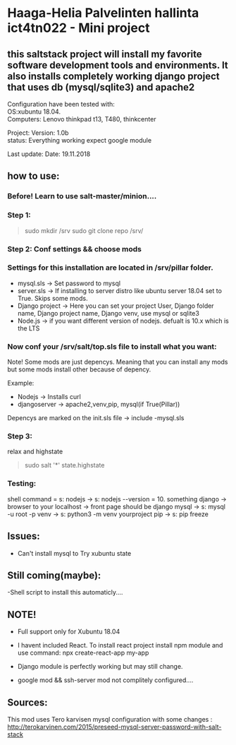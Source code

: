 # Haaga-Helia Palvelinten hallinta ict4tn022 - Mini project

## this saltstack project will install my favorite software development tools and environments. It also installs completely working django project that uses db (mysql/sqlite3) and apache2

Configuration have been tested with:<br>
OS:xubuntu 18.04. <br>
Computers: Lenovo thinkpad t13, T480, thinkcenter <br>

Project:
Version: 1.0b <br>
status: Everything working expect google module <br>

Last update:
Date: 19.11.2018 <br>

## how to use:

### Before! Learn to use salt-master/minion....

### Step 1:

>sudo mkdir /srv
>sudo git clone repo /srv/ 

### Step 2: Conf settings && choose mods

### Settings for this installation are located in /srv/pillar folder.
- mysql.sls -> Set password to mysql
- server.sls -> If installing to server distro like ubuntu server 18.04 set to True. Skips some mods.
- Django project -> Here you can set your project User, Django folder name, Django project name, Django venv, use mysql or sqlite3
- Node.js -> if you want different version of nodejs. defualt is 10.x which is the LTS

### Now conf your /srv/salt/top.sls file to install what you want:
Note! Some mods are just depencys. Meaning that you can install any mods but some mods install other because of depency.

Example:
- Nodejs -> Installs curl
- djangoserver -> apache2,venv,pip, mysql(if True(Pillar))

Depencys are marked on the init.sls file -> include -mysql.sls

### Step 3:
relax and highstate
> sudo salt '*' state.highstate

### Testing:
 shell command = s:
 nodejs -> s: nodejs --version = 10. something
 django -> browser to your localhost -> front page should be django
 mysql -> s: mysql -u root -p 
 venv -> s: python3 -m venv yourproject
 pip -> s: pip freeze


 ## Issues:

- Can't install mysql to Try xubuntu state

## Still coming(maybe): 
 -Shell script to install this automaticly....

## NOTE!

- Full support only for Xubuntu 18.04

- I havent included React. To install react project install npm module and use command: npx create-react-app my-app

- Django module is perfectly working but may still change.

- google mod && ssh-server mod not complitely configured....

## Sources: 
This mod uses Tero karvisen mysql configuration with some changes :
http://terokarvinen.com/2015/preseed-mysql-server-password-with-salt-stack

